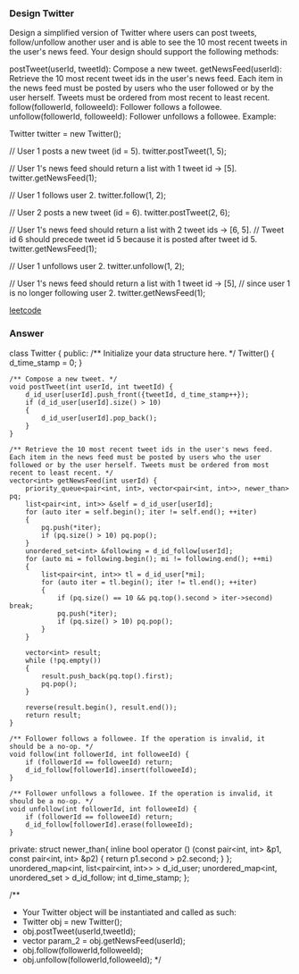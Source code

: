 ### Design Twitter
Design a simplified version of Twitter where users can post tweets, follow/unfollow another user and is able to see the 10 most recent tweets in the user's news feed. Your design should support the following methods:

postTweet(userId, tweetId): Compose a new tweet.
getNewsFeed(userId): Retrieve the 10 most recent tweet ids in the user's news feed. Each item in the news feed must be posted by users who the user followed or by the user herself. Tweets must be ordered from most recent to least recent.
follow(followerId, followeeId): Follower follows a followee.
unfollow(followerId, followeeId): Follower unfollows a followee.
Example:

Twitter twitter = new Twitter();

// User 1 posts a new tweet (id = 5).
twitter.postTweet(1, 5);

// User 1's news feed should return a list with 1 tweet id -> [5].
twitter.getNewsFeed(1);

// User 1 follows user 2.
twitter.follow(1, 2);

// User 2 posts a new tweet (id = 6).
twitter.postTweet(2, 6);

// User 1's news feed should return a list with 2 tweet ids -> [6, 5].
// Tweet id 6 should precede tweet id 5 because it is posted after tweet id 5.
twitter.getNewsFeed(1);

// User 1 unfollows user 2.
twitter.unfollow(1, 2);

// User 1's news feed should return a list with 1 tweet id -> [5],
// since user 1 is no longer following user 2.
twitter.getNewsFeed(1);

[leetcode](https://leetcode.com/problems/design-twitter/description/)

### Answer

class Twitter {
public:
    /** Initialize your data structure here. */
    Twitter() {
        d_time_stamp = 0;
    }
    
    /** Compose a new tweet. */
    void postTweet(int userId, int tweetId) {
        d_id_user[userId].push_front({tweetId, d_time_stamp++});
        if (d_id_user[userId].size() > 10)
        {
            d_id_user[userId].pop_back();
        }
    }
    
    /** Retrieve the 10 most recent tweet ids in the user's news feed. Each item in the news feed must be posted by users who the user followed or by the user herself. Tweets must be ordered from most recent to least recent. */
    vector<int> getNewsFeed(int userId) {
        priority_queue<pair<int, int>, vector<pair<int, int>>, newer_than> pq;
        list<pair<int, int>> &self = d_id_user[userId];
        for (auto iter = self.begin(); iter != self.end(); ++iter)
        {
            pq.push(*iter);
            if (pq.size() > 10) pq.pop();
        }
        unordered_set<int> &following = d_id_follow[userId];
        for (auto mi = following.begin(); mi != following.end(); ++mi)
        {
            list<pair<int, int>> tl = d_id_user[*mi];
            for (auto iter = tl.begin(); iter != tl.end(); ++iter)
            {
                if (pq.size() == 10 && pq.top().second > iter->second) break;
                pq.push(*iter);
                if (pq.size() > 10) pq.pop();
            }
        }
        
        vector<int> result;
        while (!pq.empty())
        {
            result.push_back(pq.top().first);
            pq.pop();
        }
        
        reverse(result.begin(), result.end());
        return result;
    }
    
    /** Follower follows a followee. If the operation is invalid, it should be a no-op. */
    void follow(int followerId, int followeeId) {
        if (followerId == followeeId) return;
        d_id_follow[followerId].insert(followeeId);
    }
    
    /** Follower unfollows a followee. If the operation is invalid, it should be a no-op. */
    void unfollow(int followerId, int followeeId) {
        if (followerId == followeeId) return;
        d_id_follow[followerId].erase(followeeId);
    }
private:
    struct newer_than{
        inline bool operator () (const pair<int, int> &p1, 
                                 const pair<int, int> &p2)
        {
            return p1.second > p2.second;
        }
    };
    unordered_map<int, list<pair<int, int>> > d_id_user;
    unordered_map<int, unordered_set<int> > d_id_follow; 
    int d_time_stamp;
};

/**
 * Your Twitter object will be instantiated and called as such:
 * Twitter obj = new Twitter();
 * obj.postTweet(userId,tweetId);
 * vector<int> param_2 = obj.getNewsFeed(userId);
 * obj.follow(followerId,followeeId);
 * obj.unfollow(followerId,followeeId);
 */
